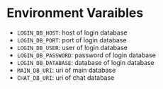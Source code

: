 # Environment Varaibles
- `LOGIN_DB_HOST`: host of login database
- `LOGIN_DB_PORT`: port of login database
- `LOGIN_DB_USER`: user of login database
- `LOGIN_DB_PASSWORD`: password of login database
- `LOGIN_DB_DATABASE`: database of login database
- `MAIN_DB_URI`: uri of main database
- `CHAT_DB_URI`: uri of chat database